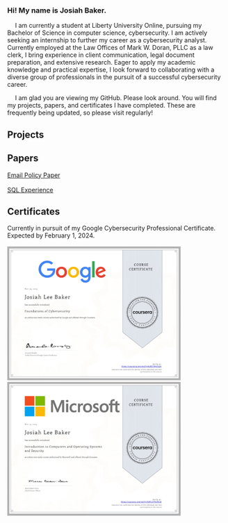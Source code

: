 ### Hi! My name is Josiah Baker.

&emsp; I am currently a student at Liberty University Online, pursuing my Bachelor of Science in 
computer science, cybersecurity. I am actively seeking an internship to further my career as a cybersecurity analyst. Currently employed at the Law
Offices of Mark W. Doran, PLLC as a law clerk, I bring experience in client
communication, legal document preparation, and extensive research. Eager to apply my
academic knowledge and practical expertise, I look forward to collaborating with a
diverse group of professionals in the pursuit of a successful cybersecurity career. <br> 

&emsp; I am glad you are viewing my GitHub. Please look around. You will find my projects, papers, and certificates I have completed. These are frequently being updated, so please visit regularly!

<h2>Projects</h2>
<h2>Papers</h2>
<a href="/Papers/Email_Policy_Josiah_Baker.pdf">Email Policy Paper </a></br></br>
<a href="/Papers/SQL_Experience.pdf">SQL Experience </a>
<h2>Certificates</h2>
Currently in pursuit of my Google Cybersecurity Professional Certificate. Expected by February 1, 2024. <br> <br>
<img src="/Certificates/GoogleFoundationsToCybersecurityCert.jpg" width="400">
<img src="/Certificates/MicrosoftIntroToComputersCert.jpg" width="400">

